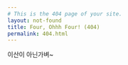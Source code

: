 ```yaml
---
# This is the 404 page of your site.
layout: not-found
title: Four, Ohhh Four! (404)
permalink: 404.html
---
```


이산이 아닌가벼~